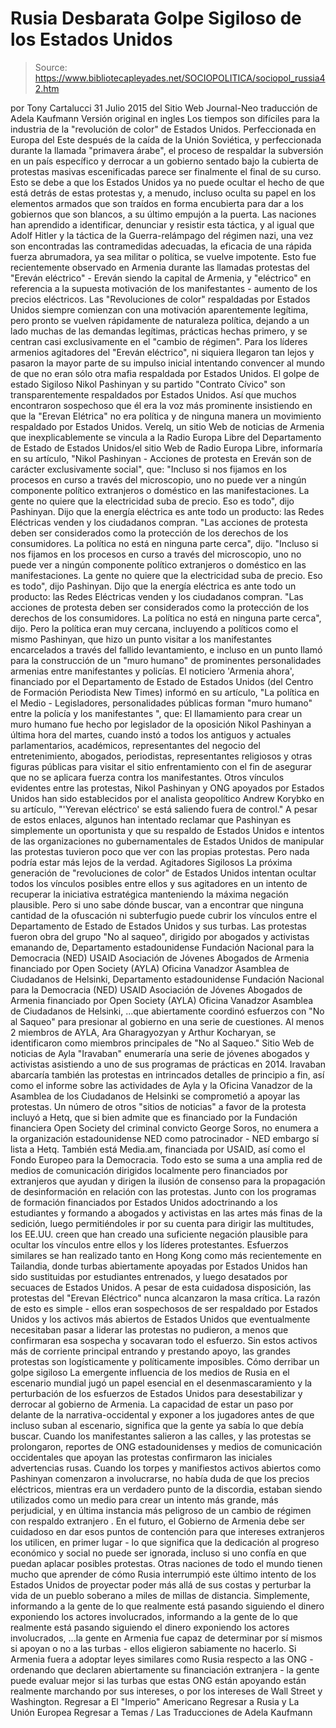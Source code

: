 # Rusia Desbarata Golpe Sigiloso de los Estados Unidos

> Source: https://www.bibliotecapleyades.net/SOCIOPOLITICA/sociopol_russia42.htm

por Tony Cartalucci 31 Julio 2015
del Sitio Web Journal-Neo
traducción de Adela Kaufmann Versión original en ingles
Los tiempos son difíciles para la industria de la "revolución de color" de Estados Unidos.
Perfeccionada en Europa del Este después de la caída de la Unión Soviética, y perfeccionada durante la llamada "primavera árabe", el proceso de respaldar la subversión en un país específico y derrocar a un gobierno sentado bajo la cubierta de protestas masivas escenificadas parece ser finalmente el final de su curso.
Esto se debe a que los Estados Unidos ya no puede ocultar el hecho de que está detrás de estas protestas y, a menudo, incluso oculta su papel en los elementos armados que son traídos en forma encubierta para dar a los gobiernos que son blancos, a su último empujón a la puerta.
Las naciones han aprendido a identificar, denunciar y resistir esta táctica, y al igual que Adolf Hitler y la táctica de la Guerra-relámpago del régimen nazi, una vez son encontradas las contramedidas adecuadas, la eficacia de una rápida fuerza abrumadora, ya sea militar o política, se vuelve impotente.
Esto fue recientemente observado en Armenia durante las llamadas protestas del "Ereván eléctrico" - Ereván siendo la capital de Armenia, y "eléctrico" en referencia a la supuesta motivación de los manifestantes - aumento de los precios eléctricos.
Las "Revoluciones de color" respaldadas por Estados Unidos siempre comienzan con una motivación aparentemente legítima, pero pronto se vuelven rápidamente de naturaleza política, dejando a un lado muchas de las demandas legítimas, prácticas hechas primero, y se centran casi exclusivamente en el "cambio de régimen".
Para los líderes armenios agitadores del "Ereván eléctrico", ni siquiera llegaron tan lejos y pasaron la mayor parte de su impulso inicial intentando convencer al mundo de que no eran sólo otra mafia respaldada por Estados Unidos.
El golpe de estado Sigiloso
Nikol Pashinyan y su partido "Contrato Cívico" son transparentemente respaldados por Estados Unidos.
Así que muchos encontraron sospechoso que él era la voz más prominente insistiendo en que la "Erevan Elétrica" no era política y de ninguna manera un movimiento respaldado por Estados Unidos.
Verelq, un sitio Web de noticias de Armenia que inexplicablemente se vincula a la Radio Europa Libre del Departamento de Estado de Estados Unidos/el sitio Web de Radio Europa Libre, informaría en su artículo, "Nikol Pashinyan - Acciones de protesta en Ereván son de carácter exclusivamente social", que:
"Incluso si nos fijamos en los procesos en curso a través del microscopio, uno no puede ver a ningún componente político extranjeros o doméstico en las manifestaciones. La gente no quiere que la electricidad suba de precio. Eso es todo", dijo Pashinyan. Dijo que la energía eléctrica es ante todo un producto: las Redes Eléctricas venden y los ciudadanos compran. "Las acciones de protesta deben ser considerados como la protección de los derechos de los consumidores. La política no está en ninguna parte cerca", dijo.
"Incluso si nos fijamos en los procesos en curso a través del microscopio, uno no puede ver a ningún componente político extranjeros o doméstico en las manifestaciones. La gente no quiere que la electricidad suba de precio. Eso es todo", dijo Pashinyan.
Dijo que la energía eléctrica es ante todo un producto: las Redes Eléctricas venden y los ciudadanos compran.
"Las acciones de protesta deben ser considerados como la protección de los derechos de los consumidores. La política no está en ninguna parte cerca", dijo.
Pero la política eran muy cercana, incluyendo a políticos como el mismo Pashinyan, que hizo un punto visitar a los manifestantes encarcelados a través del fallido levantamiento, e incluso en un punto llamó para la construcción de un "muro humano" de prominentes personalidades armenias entre manifestantes y policías.
El noticiero 'Armenia ahora', financiado por el Departamento de Estado de Estados Unidos (del Centro de Formación Periodista New Times) informó en su artículo, "La política en el Medio - Legisladores, personalidades públicas forman "muro humano" entre la policía y los manifestantes ", que:
El llamamiento para crear un muro humano fue hecho por legislador de la oposición Nikol Pashinyan a última hora del martes, cuando instó a todos los antiguos y actuales parlamentarios, académicos, representantes del negocio del entretenimiento, abogados, periodistas, representantes religiosos y otras figuras públicas para visitar el sitio enfrentamiento con el fin de asegurar que no se aplicara fuerza contra los manifestantes.
Otros vínculos evidentes entre las protestas, Nikol Pashinyan y ONG apoyados por Estados Unidos han sido establecidos por el analista geopolítico Andrew Korybko en su artículo, "'Yerevan eléctrico' se está saliendo fuera de control."
A pesar de estos enlaces, algunos han intentado reclamar que Pashinyan es simplemente un oportunista y que su respaldo de Estados Unidos e intentos de las organizaciones no gubernamentales de Estados Unidos de manipular las protestas tuvieron poco que ver con las propias protestas.
Pero nada podría estar más lejos de la verdad.
Agitadores Sigilosos
La próxima generación de "revoluciones de color" de Estados Unidos intentan ocultar todos los vínculos posibles entre ellos y sus agitadores en un intento de recuperar la iniciativa estratégica manteniendo la máxima negación plausible.
Pero si uno sabe dónde buscar, van a encontrar que ninguna cantidad de la ofuscación ni subterfugio puede cubrir los vínculos entre el Departamento de Estado de Estados Unidos y sus turbas.
Las protestas fueron obra del grupo "No al saqueo", dirigido por abogados y activistas emanando de,
Departamento estadounidense Fundación Nacional para la Democracia (NED) USAID Asociación de Jóvenes Abogados de Armenia financiado por Open Society (AYLA) Oficina Vanadzor Asamblea de Ciudadanos de Helsinki,
Departamento estadounidense Fundación Nacional para la Democracia (NED)
USAID
Asociación de Jóvenes Abogados de Armenia financiado por Open Society (AYLA)
Oficina Vanadzor Asamblea de Ciudadanos de Helsinki,
...que abiertamente coordinó esfuerzos con "No al Saqueo" para presionar al gobierno en una serie de cuestiones.
Al menos 2 miembros de AYLA, Ara Gharagyozyan y Arthur Kocharyan, se identificaron como miembros principales de "No al Saqueo."
Sitio Web de noticias de Ayla "Iravaban" enumeraría una serie de jóvenes abogados y activistas asistiendo a uno de sus programas de prácticas en 2014.
Iravaban abarcaría también las protestas en intrincados detalles de principio a fin, así como el informe sobre las actividades de Ayla y la Oficina Vanadzor de la Asamblea de los Ciudadanos de Helsinki se comprometió a apoyar las protestas.
Un número de otros "sitios de noticias" a favor de la protesta incluyó a Hetq, que si bien admite que es financiado por la Fundación financiera Open Society del criminal convicto George Soros, no enumera a la organización estadounidense NED como patrocinador - NED embargo sí lista a Hetq.
También está Media.am, financiada por USAID, así como el Fondo Europeo para la Democracia. Todo esto se suma a una amplia red de medios de comunicación dirigidos localmente pero financiados por extranjeros que ayudan y dirigen la ilusión de consenso para la propagación de desinformación en relación con las protestas.
Junto con los programas de formación financiados por Estados Unidos adoctrinando a los estudiantes y formando a abogados y activistas en las artes más finas de la sedición, luego permitiéndoles ir por su cuenta para dirigir las multitudes, los EE.UU. creen que han creado una suficiente negación plausible para ocultar los vínculos entre ellos y los líderes protestantes.
Esfuerzos similares se han realizado tanto en Hong Kong como más recientemente en Tailandia, donde turbas abiertamente apoyadas por Estados Unidos han sido sustituidas por estudiantes entrenados, y luego desatados por secuaces de Estados Unidos.
A pesar de esta cuidadosa disposición, las protestas del "Erevan Eléctrico" nunca alcanzaron la masa crítica.
La razón de esto es simple - ellos eran sospechosos de ser respaldado por Estados Unidos y los activos más abiertos de Estados Unidos que eventualmente necesitaban pasar a liderar las protestas no pudieron, a menos que confirmaran esa sospecha y socavaran todo el esfuerzo.
Sin estos activos más de corriente principal entrando y prestando apoyo, las grandes protestas son logísticamente y políticamente imposibles.
Cómo derribar un golpe sigiloso
La emergente influencia de los medios de Rusia en el escenario mundial jugó un papel esencial en el desenmascaramiento y la perturbación de los esfuerzos de Estados Unidos para desestabilizar y derrocar al gobierno de Armenia.
La capacidad de estar un paso por delante de la narrativa-occidental y exponer a los jugadores antes de que incluso suban al escenario, significa que la gente ya sabía lo que debía buscar.
Cuando los manifestantes salieron a las calles, y las protestas se prolongaron, reportes de ONG estadounidenses y medios de comunicación occidentales que apoyan las protestas confirmaron las iniciales advertencias rusas.
Cuando los torpes y manifiestos activos abiertos como Pashinyan comenzaron a involucrarse, no había duda de que los precios eléctricos, mientras era un verdadero punto de la discordia, estaban siendo utilizados como un medio para crear un intento más grande, más perjudicial, y en última instancia más peligroso de un cambio de régimen con respaldo extranjero .
En el futuro, el Gobierno de Armenia debe ser cuidadoso en dar esos puntos de contención para que intereses extranjeros los utilicen, en primer lugar - lo que significa que la dedicación al progreso económico y social no puede ser ignorada, incluso si uno confía en que puedan aplacar posibles protestas.
Otras naciones de todo el mundo tienen mucho que aprender de cómo Rusia interrumpió este último intento de los Estados Unidos de proyectar poder más allá de sus costas y perturbar la vida de un pueblo soberano a miles de millas de distancia.
Simplemente,
informando a la gente de lo que realmente está pasando siguiendo el dinero exponiendo los actores involucrados,
informando a la gente de lo que realmente está pasando
siguiendo el dinero
exponiendo los actores involucrados,
...la gente en Armenia fue capaz de determinar por sí mismos si apoyan o no a las turbas - ellos eligieron sabiamente no hacerlo.
Si Armenia fuera a adoptar leyes similares como Rusia respecto a las ONG - ordenando que declaren abiertamente su financiación extranjera - la gente puede evaluar mejor si las turbas que estas ONG están apoyando están realmente marchando por sus intereses, o por los intereses de Wall Street y Washington.
Regresar a El "Imperio" Americano
Regresar a Rusia y La Unión Europea
Regresar a Temas / Las Traducciones de Adela Kaufmann
